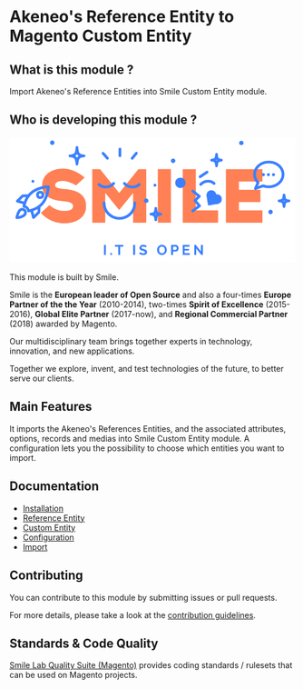 # Akeneo's Reference Entity to Magento Custom Entity

## What is this module ?

Import Akeneo's Reference Entities into Smile Custom Entity module.

## Who is developing this module ?

![Smile](doc/static/smile.png)

This module is built by Smile.

Smile is the **European leader of Open Source** and also a four-times **Europe Partner of the the Year** (2010-2014), two-times **Spirit of Excellence** (2015-2016), **Global Elite Partner** (2017-now), and **Regional Commercial Partner** (2018) awarded by Magento.

Our multidisciplinary team brings together experts in technology, innovation, and new applications.

Together we explore, invent, and test technologies of the future, to better serve our clients.

## Main Features

It imports the Akeneo's References Entities, and the associated attributes, options, records and medias into Smile Custom Entity module.
A configuration lets you the possibility to choose which entities you want to import.

## Documentation

- [Installation](doc/install.md)
- [Reference Entity](https://help.akeneo.com/pim/serenity/articles/what-about-reference-entities.html)
- [Custom Entity](https://github.com/Smile-SA/magento2-module-custom-entity)
- [Configuration](doc/configuration.md)
- [Import](doc/import.md)

## Contributing

You can contribute to this module by submitting issues or pull requests.

For more details, please take a look at the [contribution guidelines](CONTRIBUTING.md).

## Standards & Code Quality

[Smile Lab Quality Suite (Magento)](https://github.com/Smile-SA/magento2-smilelab-quality-suite/) provides coding standards / rulesets that can be used on Magento projects.
